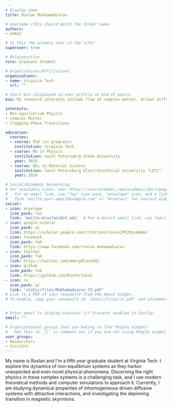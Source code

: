 ```yaml
---
# Display name
title: Ruslan Mukhamadiarov

# Username (this should match the folder name)
authors:
- admin

# Is this the primary user of the site?
superuser: true

# Role/position
role: Graduate Student

# Organizations/Affiliations
organizations:
- name: Virginia Tech
  url: ""

# Short bio (displayed in user profile at end of posts)
bio: My research interests include flow of complex matter, driven diffusive systems and magnetic skyrmions.

interests:
- Non-equilibrium Physics
- Complex Matter
- Clogging Phase Transitions

education:
  courses:
  - course: PhD (in progress)
    institution: Virginia Tech
  - course: MS in Physics
    institution: Saint Petersubrg State University
    year: 2016
  - course: BSc in Material Science
    institution: Saint Petersburg Electrotechnical University "LETI"
    year: 2014

# Social/Academic Networking
# For available icons, see: https://sourcethemes.com/academic/docs/page-builder/#icons
#   For an email link, use "fas" icon pack, "envelope" icon, and a link in the
#   form "mailto:your-email@example.com" or "#contact" for contact widget.
social:
- icon: envelope
  icon_pack: fas
  link: 'mailto:mruslani@vt.edu'  # For a direct email link, use "mailto:test@example.org".
- icon: google-scholar
  icon_pack: ai
  link: https://scholar.google.com/citations?user=JPE2PpsAAAAJ
- icon: facebook
  icon_pack: fab
  link: https://www.facebook.com/ruslan.muhamadiarov
- icon: twitter
  icon_pack: fab
  link: https://twitter.com/AmoryBlaine92
- icon: github
  icon_pack: fab
  link: https://github.com/RusFortunat
- icon: cv
  icon_pack: ai
  link: 'static/files/Mukhamadiarov_CV.pdf'
# Link to a PDF of your resume/CV from the About widget.
# To enable, copy your resume/CV to `static/files/cv.pdf` and uncomment the lines below.


# Enter email to display Gravatar (if Gravatar enabled in Config)
email: ""

# Organizational groups that you belong to (for People widget)
#   Set this to `[]` or comment out if you are not using People widget.
user_groups:
- Researchers
- Visitors
---
```


My name is Ruslan and I'm a fifth year graduate student at Virginia Tech. I explore the dynamics of non-equilibrium systems as they harbor unexpected and even novel physical phenomena. Discerning the right physics in these complex systems is a challenging task, and I use modern theoretical methods and computer simulations to approach it. Currently, I am studying dynamical properties of inhomogeneous driven diffusive systems with attractive interactions, and investigating the depinning transition in magnetic skyrmions.
